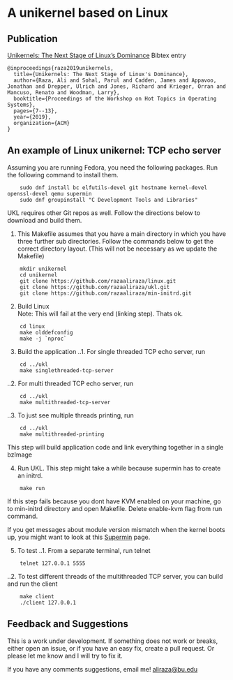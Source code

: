 # A unikernel based on Linux

## Publication ##
[Unikernels: The Next Stage of Linux’s Dominance](https://razaaliraza.github.io/papers/UKL.pdf) 
Bibtex entry
```
@inproceedings{raza2019unikernels,
  title={Unikernels: The Next Stage of Linux's Dominance},
  author={Raza, Ali and Sohal, Parul and Cadden, James and Appavoo, Jonathan and Drepper, Ulrich and Jones, Richard and Krieger, Orran and Mancuso, Renato and Woodman, Larry},
  booktitle={Proceedings of the Workshop on Hot Topics in Operating Systems},
  pages={7--13},
  year={2019},
  organization={ACM}
}
```

## An example of Linux unikernel: TCP echo server  ##

Assuming you are running Fedora, you need the following packages. Run the following command to install them.
```
    sudo dnf install bc elfutils-devel git hostname kernel-devel openssl-devel qemu supermin
    sudo dnf groupinstall "C Development Tools and Libraries"
```

UKL requires other Git repos as well. Follow the directions below to download and build them.

1. This Makefile assumes that you have a main directory in which you have three further sub directories. Follow the commands below to get the correct directory layout. (This will not be necessary as we update the Makefile)  
```
    mkdir unikernel
    cd unikernel
    git clone https://github.com/razaaliraza/linux.git
    git clone https://github.com/razaaliraza/ukl.git
    git clone https://github.com/razaaliraza/min-initrd.git
```
2. Build Linux  
Note: This will fail at the very end (linking step). Thats ok.
```
    cd linux
    make olddefconfig
    make -j `nproc`
```
3. Build the application
..1. For single threaded TCP echo server, run
```
    cd ../ukl
    make singlethreaded-tcp-server
```
..2. For multi threaded TCP echo server, run
```
    cd ../ukl
    make multithreaded-tcp-server
```
..3. To just see multiple threads printing, run
```
    cd ../ukl
    make multithreaded-printing
```
This step will build application code and link everything together in a single bzImage

4. Run UKL. This step might take a while because supermin has to create an initrd. 
```
    make run
```
 If this step fails because you dont have KVM enabled on your machine, go to min-initrd directory and open Makefile. Delete enable-kvm flag from run command.  
   
 If you get messages about module version mismatch when the kernel boots up, you might want to look at this [Supermin](http://libguestfs.org/supermin.1.html#USING-A-CUSTOM-KERNEL-AND-KERNEL-MODULES) page.

5. To test
..1. From a separate terminal, run telnet
```
    telnet 127.0.0.1 5555
```
..2. To test different threads of the multithreaded TCP server, you can build and run the client
```
    make client
    ./client 127.0.0.1
```

## Feedback and Suggestions ##
This is a work under development. If something does not work or breaks, either open an issue, or if you have an easy fix, create a pull request. Or please let me know and I will try to fix it.

If you have any comments suggestions, email me! aliraza@bu.edu
